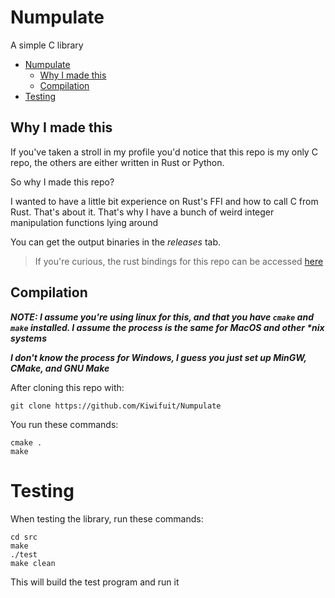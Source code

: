 # Numpulate

A simple C library

- [Numpulate](#numpulate)
  - [Why I made this](#why-i-made-this)
  - [Compilation](#compilation)
- [Testing](#testing)

## Why I made this

If you've taken a stroll in my profile you'd notice that this repo is my only C repo, the others are either written in Rust or Python.

So why I made this repo?

I wanted to have a little bit experience on Rust's FFI and how to call C from Rust. That's about it. That's why I have a bunch of weird integer manipulation functions lying around

You can get the output binaries in the *releases* tab.

> If you're curious, the rust bindings for this repo can be accessed [here](https://github.com/Kiwifuit/Numpulate-rs)

## Compilation

***NOTE: I assume you're using linux for this, and that you have `cmake` and `make` installed. I assume the process is the same for MacOS and other \*nix systems***

***I don't know the process for Windows, I guess you just set up MinGW, CMake, and GNU Make***

After cloning this repo with:

```
git clone https://github.com/Kiwifuit/Numpulate
```

You run these commands:

```
cmake .
make
```

# Testing

When testing the library, run these commands:

```
cd src
make
./test
make clean
```

This will build the test program and run it